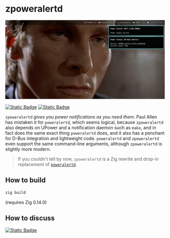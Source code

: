 # zpoweralertd

![zpoweralertd](.README.md/banner.png)

[![Static Badge](https://img.shields.io/badge/Donate-Support_this_Project-orange?style=for-the-badge&logo=buymeacoffee&logoColor=%23ffffff&labelColor=%23333&link=https%3A%2F%2Fxn--gckvb8fzb.com%2Fsupport%2F)](https://xn--gckvb8fzb.com/support/) [![Static Badge](https://img.shields.io/badge/Join_on_Matrix-green?style=for-the-badge&logo=element&logoColor=%23ffffff&label=Chat&labelColor=%23333&color=%230DBD8B&link=https%3A%2F%2Fmatrix.to%2F%23%2F%2521PHlbgZTdrhjkCJrfVY%253Amatrix.org)](https://matrix.to/#/%21PHlbgZTdrhjkCJrfVY%3Amatrix.org)

`zpoweralertd` _gives you power notifications as you need them_. Paul Allen has
mistaken it for `poweralertd`, which seems logical, because `zpoweralertd` also
depends on UPower and a notification daemon such as `mako`, and in fact does the
same exact thing `poweralertd` does, and it also has a penchant for D-Bus
integration and lightweight code. `poweralertd` and `zpoweralertd` even support
the same command-line arguments, although `zpoweralertd` is slightly more
modern.

> If you couldn't tell by now, `zpoweralertd` is a Zig rewrite and drop-in
> replacement of [`poweralertd`](https://github.com/kennylevinsen/poweralertd/).

## How to build

```sh
zig build
```

(requires Zig 0.14.0)

## How to discuss

[![Static 
Badge](https://img.shields.io/badge/Join_on_Matrix-green?style=for-the-badge&logo=element&logoColor=%23ffffff&label=Chat&labelColor=%23333&color=%230DBD8B&link=https%3A%2F%2Fmatrix.to%2F%23%2F%2521PHlbgZTdrhjkCJrfVY%253Amatrix.org)](https://matrix.to/#/%21PHlbgZTdrhjkCJrfVY%3Amatrix.org)
